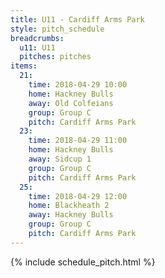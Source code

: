 ```yaml
---
title: U11 - Cardiff Arms Park
style: pitch_schedule
breadcrumbs:
  u11: U11
  pitches: pitches
items:
  21:
    time: 2018-04-29 10:00
    home: Hackney Bulls
    away: Old Colfeians
    group: Group C
    pitch: Cardiff Arms Park
  23:
    time: 2018-04-29 11:00
    home: Hackney Bulls
    away: Sidcup 1
    group: Group C
    pitch: Cardiff Arms Park
  25:
    time: 2018-04-29 12:00
    home: Blackheath 2
    away: Hackney Bulls
    group: Group C
    pitch: Cardiff Arms Park
---
```


{% include schedule_pitch.html %}
